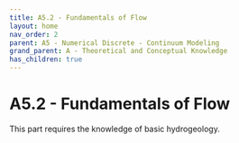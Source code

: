 ```yaml
---
title: A5.2 - Fundamentals of Flow
layout: home
nav_order: 2
parent: A5 - Numerical Discrete - Continuum Modeling
grand_parent: A - Theoretical and Conceptual Knowledge
has_children: true
---
```

<script
  src="https://cdn.mathjax.org/mathjax/latest/MathJax.js?config=TeX-AMS-MML_HTMLorMML"
  type="text/javascript">
</script>

# A5.2 - Fundamentals of Flow

This part requires the knowledge of basic hydrogeology. 
